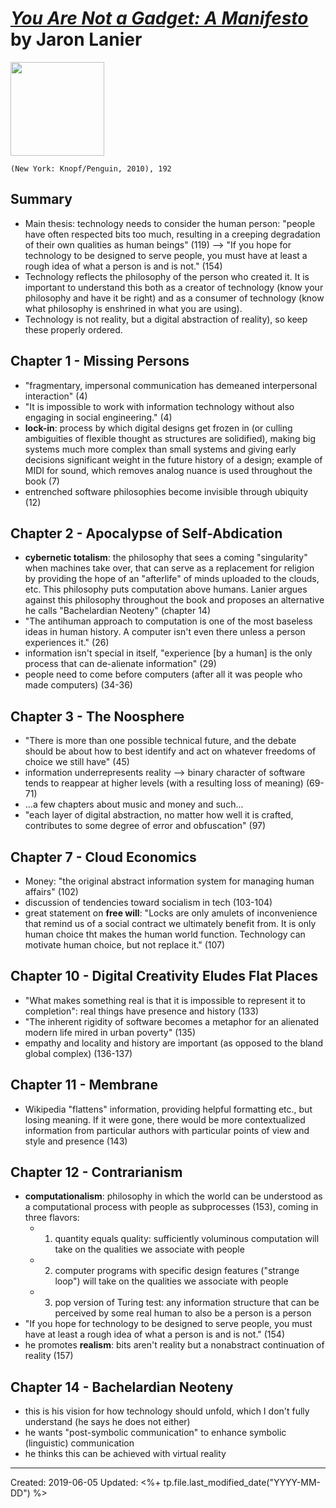 
# [*You Are Not a Gadget: A Manifesto*](https://www.penguinrandomhouse.com/books/97779/you-are-not-a-gadget-by-jaron-lanier/) by Jaron Lanier

<img src="https://images2.penguinrandomhouse.com/cover/9780307389978
" width=150>

`(New York: Knopf/Penguin, 2010), 192`


## Summary
- Main thesis: technology needs to consider the human person: "people have often respected bits too much, resulting in a creeping degradation of their own qualities as human beings" (119) --> "If you hope for technology to be designed to serve people, you must have at least a rough idea of what a person is and is not." (154)
- Technology reflects the philosophy of the person who created it. It is important to understand this both as a creator of technology (know your philosophy and have it be right) and as a consumer of technology (know what philosophy is enshrined in what you are using).
- Technology is not reality, but a digital abstraction of reality), so keep these properly ordered.


## Chapter 1 - Missing Persons
- "fragmentary, impersonal communication has demeaned interpersonal interaction" (4)
- "It is impossible to work with information technology without also engaging in social engineering." (4)
- **lock-in**: process by which digital designs get frozen in (or culling ambiguities of flexible thought as structures are solidified), making big systems much more complex than small systems and giving early decisions significant weight in the future history of a design; example of MIDI for sound, which removes analog nuance is used throughout the book (7)
- entrenched software philosophies become invisible through ubiquity (12)


## Chapter 2 - Apocalypse of Self-Abdication
- **cybernetic totalism**: the philosophy that sees a coming "singularity" when machines take over, that can serve as a replacement for religion by providing the hope of an "afterlife" of minds uploaded to the clouds, etc. This philosophy puts computation above humans. Lanier argues against this philosophy throughout the book and proposes an alternative he calls "Bachelardian Neoteny" (chapter 14)
- "The antihuman approach to computation is one of the most baseless ideas in human history. A computer isn't even there unless a person experiences it." (26)
- information isn't special in itself, "experience [by a human] is the only process that can de-alienate information" (29)
- people need to come before computers (after all it was people who made computers) (34-36)



## Chapter 3 - The Noosphere
- "There is more than one possible technical future, and the debate should be about how to best identify and act on whatever freedoms of choice we still have" (45)
- information underrepresents reality --> binary character of software tends to reappear at higher levels (with a resulting loss of meaning) (69-71)
- ...a few chapters about music and money and such...
- "each layer of digital abstraction, no matter how well it is crafted, contributes to some degree of error and obfuscation" (97)


## Chapter 7 - Cloud Economics
- Money: "the original abstract information system for managing human affairs" (102)
- discussion of tendencies toward socialism in tech (103-104)
- great statement on **free will**: "Locks are only amulets of inconvenience that remind us of a social contract we ultimately benefit from. It is only human choice tht makes the human world function. Technology can motivate human choice, but not replace it." (107)


## Chapter 10 - Digital Creativity Eludes Flat Places
- "What makes something real is that it is impossible to represent it to completion": real things have presence and history (133)
- "The inherent rigidity of software becomes a metaphor for an alienated modern life mired in urban poverty" (135)
- empathy and locality and history are important (as opposed to the bland global complex) (136-137)


## Chapter 11 - Membrane
- Wikipedia "flattens" information, providing helpful formatting etc., but losing meaning. If it were gone, there would be more contextualized information from particular authors with particular points of view and style and presence (143)


## Chapter 12 - Contrarianism
- **computationalism**: philosophy in which the world can be understood as a computational process with people as subprocesses (153), coming in three flavors:
  - 1. quantity equals quality: sufficiently voluminous computation will take on the qualities we associate with people
  - 2. computer programs with specific design features ("strange loop") will take on the qualities we associate with people
  - 3. pop version of Turing test: any information structure that can be perceived by some real human to also be a person is a person
- "If you hope for technology to be designed to serve people, you must have at least a rough idea of what a person is and is not." (154)
- he promotes **realism**: bits aren't reality but a nonabstract continuation of reality (157)


## Chapter 14 - Bachelardian Neoteny
- this is his vision for how technology should unfold, which I don't fully understand (he says he does not either)
- he wants "post-symbolic communication" to enhance symbolic (linguistic) communication
- he thinks this can be achieved with virtual reality

---
Created: 2019-06-05
Updated: <%+ tp.file.last_modified_date("YYYY-MM-DD") %>
